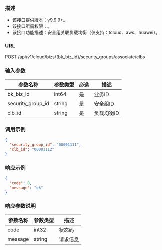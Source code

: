 ### 描述

- 该接口提供版本：v9.9.9+。
- 该接口所需权限：。
- 该接口功能描述：安全组关联负载均衡（仅支持：tcloud、aws、huawei）。

### URL

POST /api/v1/cloud/bizs/{bk_biz_id}/security_groups/associate/clbs

### 输入参数

| 参数名称              | 参数类型   | 必选 | 描述     |
|-------------------|--------|----|--------|
| bk_biz_id         | int64  | 是  | 业务ID   |
| security_group_id | string | 是  | 安全组ID  |
| clb_id            | string | 是  | 负载均衡ID |

### 调用示例

```json
{
  "security_group_id": "00001111",
  "clb_id": "00001112"
}
```

### 响应示例

```json
{
  "code": 0,
  "message": "ok"
}
```

### 响应参数说明

| 参数名称    | 参数类型   | 描述   |
|---------|--------|------|
| code    | int32  | 状态码  |
| message | string | 请求信息 |
